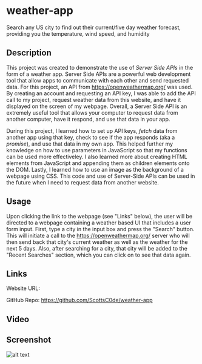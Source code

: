 # weather-app
Search any US city to find out their current/five day weather forecast, providing you the temperature, wind speed, and humidity

## Description

This project was created to demonstrate the use of *Server Side APIs* in the form of a weather app. Server Side APIs are a powerful web development tool that allow apps to communicate with each other and send requested data. For this project, an API from https://openweathermap.org/ was used. By creating an account and requesting an API key, I was able to add the API call to my project, request weather data from this website, and have it displayed on the screen of my webpage. Overall, a Server Side API is an extremely useful tool that allows your computer to request data from another computer, have it respond, and use that data in your app. 

During this project, I learned how to set up API keys, *fetch* data from another app using that key, check to see if the app responds (aka a *promise*), and use that data in my own app. This helped further my knowledge on how to use parameters in JavaScript so that my functions can be used more effectiveley. I also learned more about creating HTML elements from JavaScript and appending them as children elements onto the DOM. Lastly, I learned how to use an image as the background of a webpage using CSS. This code and use of Server-Side APIs can be used in the future when I need to request data from another website.

## Usage

Upon clicking the link to the webpage (see "Links" below), the user will be directed to a webpage containing a weather based UI that includes a user form input. First, type a city in the input box and press the "Search" button. This will initiate a call to the https://openweathermap.org/ server who will then send back that city's current weather as well as the weather for the next 5 days. Also, after searching for a city, that city will be added to the "Recent Searches" section, which you can click on to see that data again.

## Links

Website URL:

GitHub Repo: https://github.com/ScottsC0de/weather-app

## Video

## Screenshot

![alt text](assets/img/weather-site-screenshot.png)